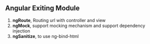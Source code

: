 ## Angular Exiting Module

 1. **ngRoute**, Routing url with controller and view
 1. **ngMock**, support mocking mechanism and support dependency injection
 1. **ngSanitize**, to use ng-bind-html